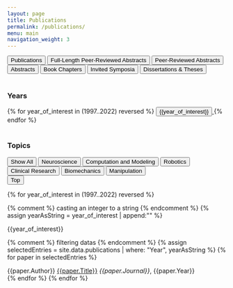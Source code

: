 ```yaml
---
layout: page
title: Publications
permalink: /publications/
menu: main
navigation_weight: 3
---
```

<!-- <a>
<select onchange="javascript:if (this.options[this.selectedIndex].value != '') window.location.href=this.options[this.selectedIndex].value;this.options[0].selected;" style="width:300px;font-size:16px;border:none;-webkit-appearance:none; color: 'blue'" >
<option value="">Click here for Extended Publications</option>
<option value="../fulllengthpeerreviewedabstracts/">Full-Length Peer-Reviewed Abstracts</option>
<option value="../peerreviewedabstracts/">Peer-Reviewed Abstracts</option>
<option value="../abstracts/">Abstracts</option>
<option value="../bookchpt/">Book Chapters</option>
<option value="../invitedsymposia/">Invited Symposia</option>
<option value="../dissertation_theses/">Dissertations & Theses</option>
</select>
</a> -->

<div>
<button onclick="window.location.href='../publications/';">Publications</button>
<button onclick="window.location.href='../fulllengthpeerreviewedabstracts/';">Full-Length Peer-Reviewed Abstracts</button>
<button onclick="window.location.href='../peerreviewedabstracts/';">Peer-Reviewed Abstracts</button>
<button onclick="window.location.href='../abstracts/';">Abstracts</button>
<button onclick="window.location.href='../bookchpt/';">Book Chapters</button>
<button onclick="window.location.href='../invitedsymposia/';">Invited Symposia</button>
<button onclick="window.location.href='../dissertation_theses/';">Dissertations & Theses</button>
</div>

<body><br></body>

<!-- Clipboard copier -->
<!-- <script async src="https://cdnjs.cloudflare.com/ajax/libs/clipboard.js/1.7.1/clipboard.min.js"></script> -->
<script src="../publication_tags.js"></script>

<h3>Years</h3>
<link rel="stylesheet" type="text/css" media="screen" href="../css/styles.css" />
<div>
<div class="yearbuttons">
{% for year_of_interest in (1997..2022) reversed %}
  <a class="year_button_container" href="#{{year_of_interest}}">
    <button class="year_button">{{year_of_interest}}</button>
  </a>
  {% endfor %}
</div>
<br>
<h3>Topics</h3>

<button onclick="showAll()">Show All</button>
<button onclick="showOnly('.neuroscience')">Neuroscience</button>
<button onclick="showOnly('.computation_and_modeling')">Computation and Modeling</button>
<button onclick="showOnly('.robotics')">Robotics</button>
<button onclick="showOnly('.clinical_research')">Clinical Research</button>
<button onclick="showOnly('.biomechanics')">Biomechanics</button>
<button onclick="showOnly('.manipulation')">Manipulation</button>
<br>
<button onclick="topFunction()" id="myBtn" title="Go to top">Top</button>
</div>
<!-- make sure the max date is the current year! -->
{% for year_of_interest in (1997..2022) reversed %}

  {% comment %} casting an integer to a string {% endcomment %}
  {% assign yearAsString = year_of_interest | append:"" %}
  <div class='year_header_container'>
  <large_year id="{{year_of_interest}}">{{year_of_interest}}</large_year>
  <div>

  {% comment %} filtering datas {% endcomment %}
  {% assign selectedEntries = site.data.publications | where: "Year", yearAsString %}
    {% for paper in selectedEntries %}
             <div class="publication_card {{paper.Tags}}" >
             <div class="paper_author_container">
               {{paper.Author}} <a class="article_title" href="../../{{paper.Link}}"
               target="_blank"
               title="{{paper.Abstract}}">{{paper.Title}}</a> <i>{{paper.Journal}}</i>, {{paper.Year}} <br>
                 <!-- <button class="btn" data-clipboard-text="{{paper.BibTex}}">Copy BibTex</button> -->
             </div>
             </div>
     {% endfor %}
 {% endfor %}

 <!-- <script>
 window.onload = function(){
   var clipboard = new Clipboard('.btn');
   clipboard.on('success', function(e) {
       console.log(e);
       console.log("Copied to Clipboard");
   });
   clipboard.on('error', function(e) {
       console.log(e);
   });
 }
 </script> -->

 <!-- end Clipboard copier -->
 <!-- scroll to top button -->

 <script>
 // When the user scrolls down 20px from the top of the document, show the button
 window.onscroll = function() {scrollFunction()};

 function scrollFunction() {
     if (document.body.scrollTop > 400 || document.documentElement.scrollTop > 20) {
         document.getElementById("myBtn").style.display = "block";
     } else {
         document.getElementById("myBtn").style.display = "none";
     }
 }

 // When the user clicks on the button, scroll to the top of the document
 function topFunction() {
     document.body.scrollTop = 0; // For Chrome, Safari and Opera
     document.documentElement.scrollTop = 0; // For IE and Firefox
 }
 </script>
 <!-- scroll to top button -->
